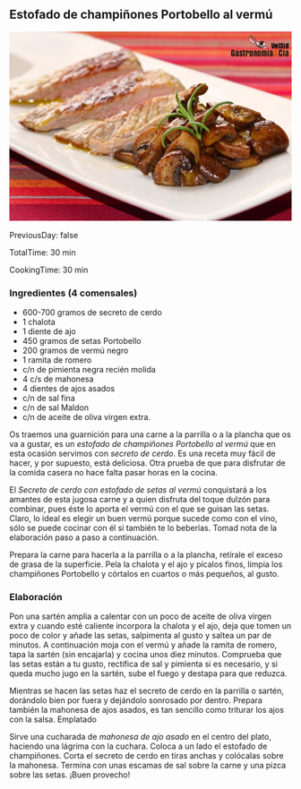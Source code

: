 [title]: #()

## Estofado de champiñones Portobello al vermú

[img]: #()

![](../docs/imgs/0033-secreto_setas_vermu2.jpg)

[#url]:#()

[](https://gastronomiaycia.republica.com/2014/12/02/secreto-de-cerdo-con-estofado-de-setas-al-vermu/)

[recipe-time]: #()

PreviousDay: false

TotalTime: 30 min

CookingTime: 30 min

[ingredients-content]: #()

### Ingredientes (4 comensales)
    
* 600-700 gramos de secreto de cerdo
* 1 chalota
* 1 diente de ajo
* 450 gramos
de setas Portobello
* 200
gramos de vermú negro
* 1 ramita de romero
* c/n de pimienta negra recién
molida
* 4 c/s de mahonesa
* 4 dientes de ajos asados
* c/n de sal fina
* c/n
de sal Maldon
* c/n de aceite de oliva virgen extra.


[content]: #()


Os traemos una guarnición para una carne a la parrilla o a la plancha que
os va a gustar, es un *estofado de champiñones Portobello al vermú* que en
esta ocasión servimos con *secreto de cerdo*. Es una receta muy fácil de
hacer, y por supuesto, está deliciosa. Otra prueba de que para disfrutar de
la comida casera no hace falta pasar horas en la cocina.

El *Secreto de cerdo con estofado de setas al vermú* conquistará a los
amantes de esta jugosa carne y a quien disfruta del toque dulzón para
combinar, pues éste lo aporta el vermú con el que se guisan las setas.
Claro, lo ideal es elegir un buen vermú porque sucede como con el vino,
sólo se puede cocinar con él si también te lo beberías. Tomad nota de la
elaboración paso a paso a continuación.

Prepara la carne para hacerla a la parrilla o a la plancha, retírale el
exceso de grasa de la superficie. Pela la chalota y el ajo y pícalos finos,
limpia los champiñones Portobello y córtalos en cuartos o más pequeños, al
gusto.


### Elaboración

Pon una sartén amplia a calentar con un poco de aceite de oliva virgen
extra y cuando esté caliente incorpora la chalota y el ajo, deja que tomen
un poco de color y añade las setas, salpimenta al gusto y saltea un par de
minutos. A continuación moja con el vermú y añade la ramita de romero, tapa
la sartén (sin encajarla) y cocina unos diez minutos.
Comprueba que las setas están a tu gusto, rectifica de sal y pimienta si es
necesario, y si queda mucho jugo en la sartén, sube el fuego y destapa para
que reduzca.

Mientras se hacen las setas haz el secreto de cerdo en la parrilla o
sartén, dorándolo bien por fuera y dejándolo sonrosado por dentro. Prepara
también la mahonesa de ajos asados, es tan
sencillo como triturar los ajos con la salsa.
Emplatado

Sirve una cucharada de *mahonesa de ajo asado* en el centro del plato,
haciendo una lágrima con la cuchara. Coloca a un lado el estofado de
champiñones. Corta el secreto de cerdo en tiras anchas y colócalas sobre la
mahonesa. Termina con unas escamas de sal sobre la carne y una pizca sobre
las setas. ¡Buen provecho!
